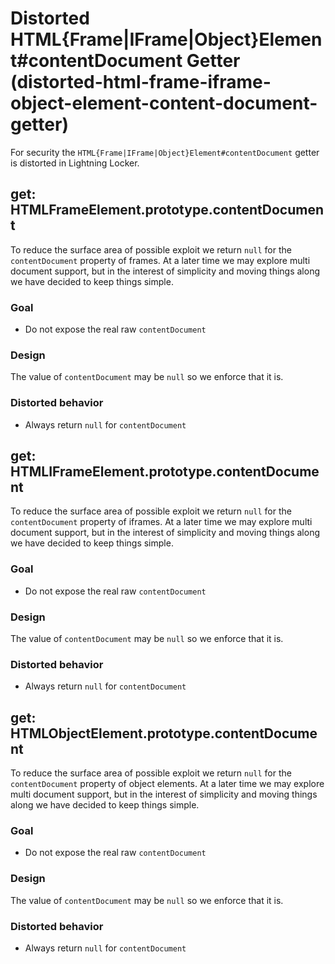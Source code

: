 # Distorted HTML{Frame|IFrame|Object}Element#contentDocument Getter (distorted-html-frame-iframe-object-element-content-document-getter)

For security the `HTML{Frame|IFrame|Object}Element#contentDocument` getter is
distorted in Lightning Locker.

<!-- START generated embed: @locker/distortion/src/HTMLFrameElement/docs/contentDocument-getter.md -->
## get: HTMLFrameElement.prototype.contentDocument

To reduce the surface area of possible exploit we return `null` for the
`contentDocument` property of frames. At a later time we may explore multi
document support, but in the interest of simplicity and moving things along
we have decided to keep things simple.

### Goal

- Do not expose the real raw `contentDocument`

### Design

The value of `contentDocument` may be `null` so we enforce that it is.

### Distorted behavior

- Always return `null` for `contentDocument`
<!-- END generated embed please keep comment here to allow auto update -->

<!-- START generated embed: @locker/distortion/src/HTMLIFrameElement/docs/contentDocument-getter.md -->
## get: HTMLIFrameElement.prototype.contentDocument

To reduce the surface area of possible exploit we return `null` for the
`contentDocument` property of iframes. At a later time we may explore multi
document support, but in the interest of simplicity and moving things along
we have decided to keep things simple.

### Goal

- Do not expose the real raw `contentDocument`

### Design

The value of `contentDocument` may be `null` so we enforce that it is.

### Distorted behavior

- Always return `null` for `contentDocument`
<!-- END generated embed please keep comment here to allow auto update -->

<!-- START generated embed: @locker/distortion/src/HTMLObjectElement/docs/contentDocument-getter.md -->
## get: HTMLObjectElement.prototype.contentDocument

To reduce the surface area of possible exploit we return `null` for the
`contentDocument` property of object elements. At a later time we may explore
multi document support, but in the interest of simplicity and moving things along
we have decided to keep things simple.

### Goal

- Do not expose the real raw `contentDocument`

### Design

The value of `contentDocument` may be `null` so we enforce that it is.

### Distorted behavior

- Always return `null` for `contentDocument`
<!-- END generated embed please keep comment here to allow auto update -->
